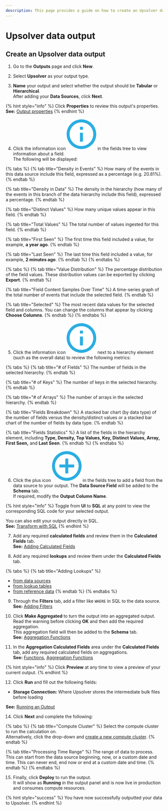 ```yaml
---
description: This page provides a guide on how to create an Upsolver data output.
---
```


# Upsolver data output

## Create an Upsolver data output

1. Go to the **Outputs** page and click **New**.

2. Select **Upsolver** as your output type.

3. **Name** your output and select whether the output should be **Tabular** or **Hierarchical**.  
After adding your **Data Sources**, click **Next**.

{% hint style="info" %}
Click **Properties** to review this output's properties.  
**See:** [Output properties](../data-transformation-ui/creating-an-output/modifying-the-output-properties/)
{% endhint %}

4. Click the information icon![](../../.gitbook/assets/image%20%283%29.png)in the fields tree to view information about a field.   
The following will be displayed:

{% tabs %}
{% tab title="Density in Events" %}
How many of the events in this data source include this field, expressed as a percentage \(e.g. 20.81%\).
{% endtab %}

{% tab title="Density in Data" %}
The density in the hierarchy \(how many of the events in this branch of the data hierarchy include this field\), expressed a percentage.
{% endtab %}

{% tab title="Distinct Values" %}
How many unique values appear in this field.
{% endtab %}

{% tab title="Total Values" %}
The total number of values ingested for this field.
{% endtab %}

{% tab title="First Seen" %}
The first time this field included a value, for example, **a year ago**.
{% endtab %}

{% tab title="Last Seen" %}
The last time this field included a value, for example, **2 minutes ago**.
{% endtab %}
{% endtabs %}

{% tabs %}
{% tab title="Value Distribution" %}
The percentage distribution of the field values. These distribution values can be exported by clicking **Export**.
{% endtab %}

{% tab title="Field Content Samples Over Time" %}
A time-series graph of the total number of events that include the selected field.
{% endtab %}

{% tab title="Selected" %}
The most recent data values for the selected field and columns. You can change the columns that appear by clicking **Choose Columns**.
{% endtab %}
{% endtabs %}

5. Click the information icon![](../../.gitbook/assets/image%20%283%29.png)next to a hierarchy element \(such as the overall data\) to review the following metrics:

{% tabs %}
{% tab title="\# of Fields" %}
The number of fields in the selected hierarchy.
{% endtab %}

{% tab title="\# of Keys" %}
The number of keys in the selected hierarchy.
{% endtab %}

{% tab title="\# of Arrays" %}
The number of arrays in the selected hierarchy.
{% endtab %}

{% tab title="Fields Breakdown" %}
A stacked bar chart \(by data type\) of the number of fields versus the density/distinct values or a stacked bar chart of the number of fields by data type.
{% endtab %}

{% tab title="Fields Statistics" %}
A list of the fields in the hierarchy element, including **Type, Density, Top Values, Key, Distinct Values, Array, First Seen,** and **Last Seen**.
{% endtab %}
{% endtabs %}

6. Click the plus icon![](../../.gitbook/assets/screen-shot-2020-08-13-at-5.06.39-pm.png)in the fields tree to add a field from the data source to your output. The **Data Source Field** will be added to the **Schema** tab.   
If required, modify the **Output Column Name**.

{% hint style="info" %}
Toggle from **UI** to **SQL** at any point to view the corresponding SQL code for your selected output.

You can also edit your output directly in SQL.  
**See:** [Transform with SQL](../data-transformation-ui/creating-an-output/modifying-the-output-in-sql/)
{% endhint %}

7. Add any required **calculated fields** and review them in the **Calculated Fields** tab.  
 **See:** [Adding Calculated Fields](../data-transformation-ui/creating-an-output/adding-calculated-fields.md)

8. Add any required **lookups** and review them under the **Calculated Fields** tab. 

{% tabs %}
{% tab title="Adding Lookups" %}
* [from data sources](../data-transformation-ui/creating-an-output/add-lookups/adding-lookups-from-data-sources.md)
* [from lookup tables](../data-transformation-ui/creating-an-output/add-lookups/adding-lookups-from-lookup-tables.md)
* [from reference data](../data-transformation-ui/creating-an-output/add-lookups/adding-lookups-from-reference-data.md)
{% endtab %}
{% endtabs %}

9. Through the **Filters** tab, add a filter like `WHERE` in SQL to the data source.  
**See:** [Adding Filters](../data-transformation-ui/creating-an-output/adding-filters.md)

10. Click **Make Aggregated** to turn the output into an aggregated output.   
Read the warning before clicking **OK** and then add the required aggregation.   
This aggregation field will then be added to the **Schema** tab.   
**See:** [Aggregation Functions](../../getting-started/glossary/language-guide/functions/aggregation-functions.md)

11. In the **Aggregation Calculated Fields** area under the **Calculated Fields** tab, add any required calculated fields on aggregations.   
**See:** [Functions](../../getting-started/glossary/language-guide/functions/), [Aggregation Functions](../../getting-started/glossary/language-guide/functions/aggregation-functions.md)

{% hint style="info" %}
Click **Preview** at any time to view a preview of your current output.
{% endhint %}

12. Click **Run** and fill out the following fields:

* **Storage Connection:** Where Upsolver stores the intermediate bulk files before loading

**See:** [Running an Output](../data-transformation-ui/running-an-output.md)

14. Click **Next** and complete the following:

{% tabs %}
{% tab title="Compute Cluster" %}
Select the compute cluster to run the calculation on.  
Alternatively, click the drop-down and [create a new compute cluster](../../administration/managing-clusters/#adding-a-compute-cluster).
{% endtab %}

{% tab title="Processing Time Range" %}
The range of data to process.   
This can start from the data source beginning, now, or a custom date and time. This can never end, end now or end at a custom date and time.
{% endtab %}
{% endtabs %}

15. Finally, click **Deploy** to run the output.   
 It will show as **Running** in the output panel and is now live in production and consumes compute resources.

{% hint style="success" %}
You have now successfully outputted your data to Upsolver.
{% endhint %}

